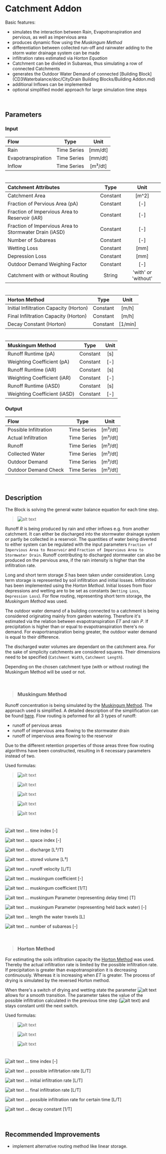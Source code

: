 # Catchment Addon

Basic features:

 - simulates the interaction between Rain, Evapotranspiration and pervious, as well as impervious area
 - produces dynamic flow using the _Muskingum Method_
 - differentiation between collected run-off and rainwater adding to the storm water drainage system can be made
 - infiltration rates estimated via _Horton Equation_
 - Catchment can be divided in Subareas, thus simulating a row of connected Catchments
 - generates the Outdoor Water Demand of connected [Building Block](CD3Waterbalance/doc/CityDrain Building Blocks/Building Addon.md)
 - additional Inflows can be implemented
 - optional simplified model approach for large simulation time steps
 
<br>

## Parameters 
### Input


| Flow  | Type  |  Unit  |
| :------------ |:---------------:| :-----:|	
| Rain      | Time Series | [mm/dt] |
| 	Evapotranspiration | Time Series  |   [mm/dt] |
| Inflow | Time Series         |    [m³/dt] |

# 

|Catchment Attributes  | Type  |  Unit  |
| :------------ |:---------------:| :-----:|
|    Catchment Area   | Constant |  [m^2]
| Fraction of Pervious Area (pA) |   Constant  |  [-]   |
|   Fraction of Impervious Area to Reservoir (iAR)| Constant |  [-]
|    Fraction of Impervious Area to Stormwater Drain (iASD)  |    Constant     |  [-]  |
| Number of Subareas |   Constant  |  [-]   |
| Wetting Loss |   Constant  |  [mm]   |
| Depression Loss |   Constant  |  [mm]   |
| Outdoor Demand Weighing Factor |   Constant  |  [-]   |
| Catchment with or without Routing |   String  |  'with' _or_ 'without'   |

# 

|Horton Method  | Type  |  Unit  |
| :------------ |:---------------:| :-----:|
|    Initial Infiltration Capacity (Horton)   | Constant |  [m/h]
|    Final Infiltration Capacity (Horton)   |    Constant     |  [m/h]  |
| Decay Constant (Horton) |   Constant  |  [1/min]   |

# 

|Muskingum Method  | Type  |  Unit  |
| :------------ |:---------------:| :-----:|
| Runoff Runtime (pA)  |   Constant  |  [s]   |
| Weighting Coefficient (pA) |   Constant  |  [-]   |
| Runoff Runtime  (iAR) |   Constant  |  [s]   |
| Weighting Coefficient (iAR)|   Constant  |  [-]   |
| Runoff Runtime  (iASD) |   Constant  |  [s]   |
| Weighting Coefficient (iASD)|   Constant  |  [-]   |

### Output 

|Flow  | Type  |  Unit  |
| :------------ |:---------------:| :-----:|
| Possible Infiltration  |   Time Series  |  [m³/dt]   |
| Actual Infiltration |   Time Series  |  [m³/dt]  |
| Runoff |   Time Series  |  [m³/dt]  |
| Collected Water|  Time Series  | [m³/dt]   |
| Outdoor Demand |  Time Series |  [m³/dt]  |
| Outdoor Demand Check |  Time Series  |  [m³/dt]  |

<br>

## Description 


The Block is solving the general water balance equation for each time step. 

>![alt text](https://raw.githubusercontent.com/ChristianF88/CD3Waterbalance/master/doc/Formulas/water%20balance%20equation.png?raw=true)

Runoff _R_ is being produced by rain and other inflows e.g. from another catchment. It can either be discharged into the stormwater drainage system or partly be collected in a reservoir. The quantities of water being diverted to either system can be regulated with the input parameters `Fraction of Impervious Area to Reservoir` and `Fraction of Impervious Area to Stormwater Drain`. Runoff contributing to discharged stormwater can also be produced on the pervious area, if the rain intensity is higher than the infiltration rate.

Long and short term storage _S_ has been taken under consideration. Long term storage is represented by soil infiltration and initial losses. Infiltration has been implemented using the _Horton Method_. Initial losses from floor depressions and wetting are to be set as constants (`Wetting Loss`, `Depression Loss`). For flow routing, representing short term storage, the _Muskingum Method_ was used. 

The outdoor water demand of a building connected to a catchment is being considered originating mainly from garden watering. Therefore it's estimated via the relation between evapotranspiration _ET_ and rain _P_. If precipitation is higher than or equal to evapotranspiration there's no demand. For evaportranspiration being greater, the outdoor water demand is equal to their difference.

The discharged water volumes are dependant on the catchment area. For the sake of simplicity catchments are considered squares. Their dimensions need to be specified (`Catchment Width`, `Catchment Length`). 

Depending on the chosen catchment type (with or without routing) the Muskingum Method will be used or not.

<br>

> ### Muskingum Method

Runoff concentration is being simulated by the [Muskingum Method](http://ponce.sdsu.edu/eonvideo/enghydro091_raw.html). The approach used is simplified. A detailed description of the simplification can be found [here](http://www.uibk.ac.at/umwelttechnik/teaching/phd/diss_achleitner.pdf). Flow routing is peformed for all 3 types of runoff:

-	runoff of pervious areas
-	runoff of impervious area flowing to the stormwater drain
-	runoff of impervious area flowing to the reservoir

Due to the different retention properties of those areas three flow routing algorithms have been constructed, resulting in 6 necessary parameters instead of two.

Used formulas:

>	![alt text](https://raw.githubusercontent.com/ChristianF88/CD3Waterbalance/master/doc/Formulas/discrete%20Muskingum%20equation%201.png?raw=true)
 
>	![alt text](https://raw.githubusercontent.com/ChristianF88/CD3Waterbalance/master/doc/Formulas/discrete%20Muskingum%20equation%202.png?raw=true)
 
>	![alt text](https://raw.githubusercontent.com/ChristianF88/CD3Waterbalance/master/doc/Formulas/discrete%20Muskingum%20coefficient%20equation%201.png?raw=true)
 
>	![alt text](https://raw.githubusercontent.com/ChristianF88/CD3Waterbalance/master/doc/Formulas/discrete%20Muskingum%20coefficient%20equation%202.png?raw=true) 
 
>	![alt text](https://raw.githubusercontent.com/ChristianF88/CD3Waterbalance/master/doc/Formulas/Muskingum%20parameter%20equation.png?raw=true) 
# 

![alt text](https://raw.githubusercontent.com/ChristianF88/CD3Waterbalance/master/doc/Formulas/time%20index.png?raw=true) ... time index [-]

![alt text](https://raw.githubusercontent.com/ChristianF88/CD3Waterbalance/master/doc/Formulas/space%20index.png?raw=true) ... space index [-]

![alt text](https://raw.githubusercontent.com/ChristianF88/CD3Waterbalance/master/doc/Formulas/discharge.png?raw=true) ... discharge [L³/T]

![alt text](https://raw.githubusercontent.com/ChristianF88/CD3Waterbalance/master/doc/Formulas/stored%20volume.png?raw=true) ... stored volume [L³]

![alt text](https://raw.githubusercontent.com/ChristianF88/CD3Waterbalance/master/doc/Formulas/runoff%20velocity.png?raw=true) ... runoff velocity [L/T]

![alt text](https://raw.githubusercontent.com/ChristianF88/CD3Waterbalance/master/doc/Formulas/Muskingum%20coefficient%201.png?raw=true) ... muskingum coefficient [-]

![alt text](https://raw.githubusercontent.com/ChristianF88/CD3Waterbalance/master/doc/Formulas/Muskingum%20coefficient%202.png?raw=true) ... muskingum coefficient [1/T]

![alt text](https://raw.githubusercontent.com/ChristianF88/CD3Waterbalance/master/doc/Formulas/Muskingum%20parameter%201.png?raw=true) ... muskingum Parameter (representing delay time) [T]

![alt text](https://raw.githubusercontent.com/ChristianF88/CD3Waterbalance/master/doc/Formulas/Muskingum%20parameter%202.png?raw=true) ... muskingum Parameter (representing held back water) [-]

![alt text](https://raw.githubusercontent.com/ChristianF88/CD3Waterbalance/master/doc/Formulas/length.png?raw=true) ... length the water travels [L]

![alt text](https://raw.githubusercontent.com/ChristianF88/CD3Waterbalance/master/doc/Formulas/Number%20of%20subareas.png?raw=true) ... number of subareas [-]

<br>

> ### Horton Method

For estimating the soils infiltration capacity the [Horton Method](http://www.trentu.ca/iws/documents/WBA22_app-f.pdf) was used. Thereby the actual infiltration rate is limited by the possible infiltration rate. If precipitation is greater than evapotranspiration it is decreasing continuously. Whereas it is increasing when _ET_ is greater. The process of drying is simulated by the reversed Horton method.

When there's a switch of drying and wetting state the parameter ![alt text](https://raw.githubusercontent.com/ChristianF88/CD3Waterbalance/master/doc/Formulas/possible%20infiltration%20rate%20for%20certain%20time.png?raw=true) allows for a smooth transition. The parameter takes the value of the possible infiltration calculated in the previous time step (![alt text](https://raw.githubusercontent.com/ChristianF88/CD3Waterbalance/master/doc/Formulas/switcht%20dry%20and%20wet.png?raw=true)) and stays constant until the next switch.

Used formulas:

>![alt text](https://raw.githubusercontent.com/ChristianF88/CD3Waterbalance/master/doc/Formulas/Horton%20equation.png?raw=true)

>![alt text](https://raw.githubusercontent.com/ChristianF88/CD3Waterbalance/master/doc/Formulas/f_t%20start.png?raw=true) 

>![alt text](https://raw.githubusercontent.com/ChristianF88/CD3Waterbalance/master/doc/Formulas/range%20f_t.png?raw=true) 
# 

![alt text](https://raw.githubusercontent.com/ChristianF88/CD3Waterbalance/master/doc/Formulas/time%20index.png?raw=true)  ... time index [-]

![alt text](https://raw.githubusercontent.com/ChristianF88/CD3Waterbalance/master/doc/Formulas/possible%20infiltration%20rate.png?raw=true) ... possible infiltrtation rate [L/T]

![alt text](https://raw.githubusercontent.com/ChristianF88/CD3Waterbalance/master/doc/Formulas/initial%20infiltration%20rate.png?raw=true) ... initial infiltration rate [L/T]

![alt text](https://raw.githubusercontent.com/ChristianF88/CD3Waterbalance/master/doc/Formulas/final%20infiltration%20rate.png?raw=true) ... final infiltration rate [L/T]

![alt text](https://raw.githubusercontent.com/ChristianF88/CD3Waterbalance/master/doc/Formulas/possible%20infiltration%20rate%20for%20certain%20time.png?raw=true) ... possible infiltration rate for certain time [L/T]

![alt text](https://raw.githubusercontent.com/ChristianF88/CD3Waterbalance/master/doc/Formulas/decay%20constant.png?raw=true) ... decay constant [1/T]



<br>

## Recommended Improvements

 - implement alternative routing method like linear storage.